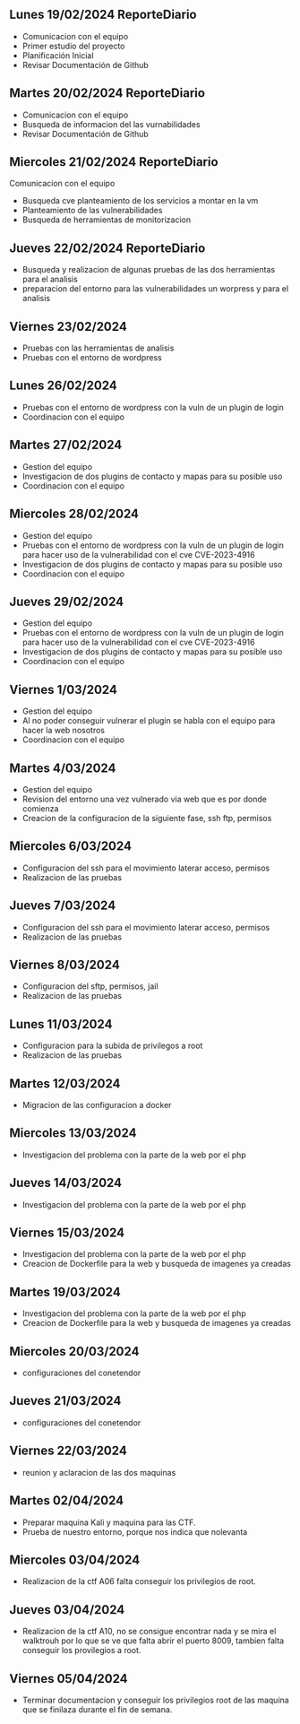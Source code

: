 ## Lunes 19/02/2024 ReporteDiario

- Comunicacion con el equipo
- Primer estudio del proyecto
- Planificación Inicial
- Revisar Documentación de Github

## Martes 20/02/2024 ReporteDiario
 - Comunicacion con el equipo
 - Busqueda de informacion del las vurnabilidades
 - Revisar Documentación de Github

## Miercoles 21/02/2024 ReporteDiario
Comunicacion con el equipo
 - Busqueda cve planteamiento de los servicios a montar en la vm
 - Planteamiento de las vulnerabilidades 
 - Busqueda de herramientas de monitorizacion

## Jueves 22/02/2024 ReporteDiario
  - Busqueda y realizacion de algunas pruebas de las dos herramientas para el analisis
  - preparacion del entorno para las vulnerabilidades un worpress y para el analisis

## Viernes 23/02/2024
  - Pruebas con las herramientas de analisis
  - Pruebas con el entorno de wordpress

## Lunes 26/02/2024
  - Pruebas con el entorno de wordpress con la vuln de un plugin de login
  - Coordinacion con el equipo

## Martes 27/02/2024
  - Gestion del equipo
  - Investigacion de dos plugins de contacto y mapas para su posible uso
  - Coordinacion con el equipo

## Miercoles 28/02/2024
  - Gestion del equipo
  - Pruebas con el entorno de wordpress con la vuln de un plugin de login para hacer uso de la vulnerabilidad con el cve CVE-2023-4916
  - Investigacion de dos plugins de contacto y mapas para su posible uso
  - Coordinacion con el equipo

## Jueves 29/02/2024
  - Gestion del equipo
  - Pruebas con el entorno de wordpress con la vuln de un plugin de login para hacer uso de la vulnerabilidad con el cve CVE-2023-4916
  - Investigacion de dos plugins de contacto y mapas para su posible uso
  - Coordinacion con el equipo

## Viernes 1/03/2024
  - Gestion del equipo
  - Al no poder conseguir vulnerar el plugin se habla con el equipo para hacer la web nosotros
  - Coordinacion con el equipo

## Martes 4/03/2024
  - Gestion del equipo
  - Revision del entorno una vez vulnerado via web que es por donde comienza 
  - Creacion de la configuracion de la siguiente fase, ssh ftp, permisos 

## Miercoles 6/03/2024
  - Configuracion del ssh para el movimiento laterar acceso, permisos
  - Realizacion de las pruebas

## Jueves 7/03/2024
  - Configuracion del ssh para el movimiento laterar acceso, permisos
  - Realizacion de las pruebas

## Viernes 8/03/2024
  - Configuracion del sftp, permisos, jail
  - Realizacion de las pruebas

## Lunes 11/03/2024
  - Configuracion para la subida de privilegos a root
  - Realizacion de las pruebas

## Martes 12/03/2024
  - Migracion de las configuracion a docker 

## Miercoles 13/03/2024
  - Investigacion del problema con la parte de la web por el php

## Jueves 14/03/2024
  - Investigacion del problema con la parte de la web por el php 

## Viernes 15/03/2024
  - Investigacion del problema con la parte de la web por el php
  - Creacion de Dockerfile para la web y busqueda de imagenes ya creadas

## Martes 19/03/2024
  - Investigacion del problema con la parte de la web por el php
  - Creacion de Dockerfile para la web y busqueda de imagenes ya creadas

## Miercoles 20/03/2024
  - configuraciones del conetendor

## Jueves 21/03/2024
  - configuraciones del conetendor

## Viernes 22/03/2024
  - reunion y aclaracion de las dos maquinas

## Martes 02/04/2024
- Preparar maquina Kali y maquina para las CTF.
- Prueba de nuestro entorno, porque nos indica que nolevanta

## Miercoles 03/04/2024
- Realizacion de la ctf A06 falta conseguir los privilegios de root.

## Jueves 03/04/2024
- Realizacion de la ctf A10, no se consigue encontrar nada y se mira el walktrouh por lo que se ve que falta abrir el puerto 8009, tambien falta conseguir los provilegios a root.

## Viernes 05/04/2024
- Terminar documentacion y conseguir los privilegios root de las maquina que se finilaza durante el fin de semana.
